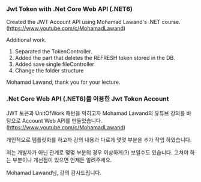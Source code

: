 ### Jwt Token with .Net Core Web API (.NET6)

Created the JWT Account API using Mohamad Lawand's .NET course.
(https://www.youtube.com/c/MohamadLawand)

Additional work.

1. Separated the TokenController.
2. Added the part that deletes the REFRESH token stored in the DB.
3. Added save single fileController
4. Change the folder structure

Mohamad Lawand, thank you for your lecture.

### .Net Core Web API (.NET6)를 이용한 Jwt Token Account

JWT 토큰과 UnitOfWork 패턴을 익히고자
Mohamad Lawand의 유튜브 강의를 바탕으로 Account Web API를 만들었습니다.
(https://www.youtube.com/c/MohamadLawand)

개인적으로 템플릿화를 하고자 강의 내용과 다르게 몇몇 부분을 추가 작업 하였습니다.

저는 개발자가 아닌 관계로 몇몇 부분의 경우 이상하게(?) 보일수도 있습니다.
고쳐야 하는 부분이나 개선점이 있으면 언제든 알려주세요.

Mohamad Lawand님, 강의 감사드립니다.
